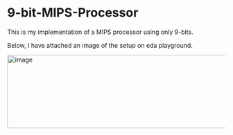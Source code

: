 # 9-bit-MIPS-Processor
This is my implementation of a MIPS processor using only 9-bits.

Below, I have attached an image of the setup on eda playground.

<img width="1328" height="169" alt="image" src="https://github.com/user-attachments/assets/462563e7-cf46-477a-ae4f-1a05dbaff596" />

